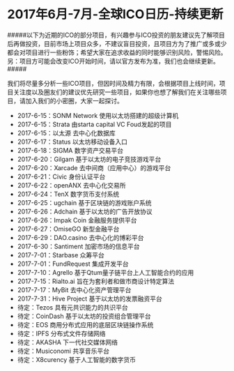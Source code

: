 2017年6月-7月-全球ICO日历-持续更新
=====
#####以下为近期的ICO的部分项目，有兴趣参与ICO投资的朋友建议先了解项目后再做投资，目前市场上项目众多，不建议盲目投资，且项目方为了推广或多或少都会对项目进行一些粉饰；希望大家在追求收益的同时能够识别风险，警惕风险。另：项目方可能会改变ICO开始时间，请以官方发布为准，我们也会继续更新。#####

我们将尽量多分析一些ICO项目，但因时间及精力有限，会根据项目上线时间，项目关注度以及圈友们的建议优先研究一些项目，如果你也想了解我们在关注哪些项目，请加入我们的小密圈，大家一起探讨。


* 2017-6-15：SONM Network 使用以太坊搭建的超级计算机
* 2017-6-15：Strata 由starta capital VC Foud发起的项目
* 2017-6-15：以太源 去中心化数据库
* 2017-6-17：Status 以太坊移动设备入口
* 2017-6-18：SIGMA 数字资产交易平台
* 2017-6-20：Gilgam 基于以太坊的电子竞技游戏平台
* 2017-6-20：Xarcade 去中间商（应用中心）的游戏平台
* 2017-6-21：Civic 身份认证平台
* 2017-6-22：openANX 去中心化交易所
* 2017-6-24：TenX 数字货币支付系统
* 2017-6-25：ugchain 基于区块链的游戏账户系统
* 2017-6-26：Adchain 基于以太坊的广告开放协议
* 2017-6-26：Impak Coin 金融服务提供平台
* 2017-6-27：OmiseGO 新型金融平台
* 2017-6-29：DAO.casino 去中心化的博彩平台
* 2017-6-30：Santiment 加密市场的信息平台
* 2017-7-01：Starbase 众筹平台
* 2017-7-01：FundRequest 集成开发平台
* 2017-7-10：Agrello 基于Qtum量子链平台上人工智能合约的应用
* 2017-7-15：Rialto.ai 旨在为套利者和做市商设计特定算法
* 2017-7-17：MyBit 去中心化资产管理平台
* 2017-7-31：Hive Project 基于以太坊的发票融资平台
* 待定：Tezos 具有元共识能力的共识平台
* 待定：CoinDash 基于以太坊的投资组合管理平台
* 待定：EOS 商用分布式应用的底层区块链操作系统
* 待定：IPFS 分布式文件存储网络
* 待定：AKASHA 下一代社交媒体网络
* 待定：Musiconomi 共享音乐平台
* 待定：X8curency 基于人工智能的数字货币